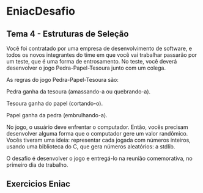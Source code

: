 # EniacDesafio
## Tema 4 - Estruturas de Seleção

Você foi contratado por uma empresa de desenvolvimento de software, e todos os novos integrantes do time em que você vai trabalhar passarão por um teste, que é uma forma de entrosamento. No teste, você deverá desenvolver o jogo Pedra-Papel-Tesoura junto com um colega.

As regras do jogo Pedra-Papel-Tesoura são:

Pedra ganha da tesoura (amassando-a ou quebrando-a).

Tesoura ganha do papel (cortando-o).

Papel ganha da pedra (embrulhando-a).

No jogo, o usuário deve enfrentar o computador. Então, vocês precisam desenvolver alguma forma que o computador gere um valor randômico. Vocês tiveram uma ideia: representar cada jogada com números inteiros, usando uma biblioteca do C, que gera números aleatórios: a stdlib.

O desafio é desenvolver o jogo e entregá-lo na reunião comemorativa, no primeiro dia de trabalho.


## Exercicios Eniac
